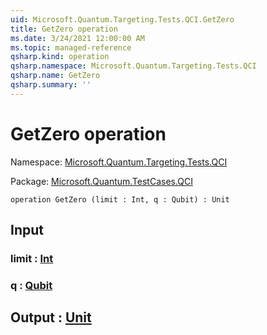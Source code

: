 ```yaml
---
uid: Microsoft.Quantum.Targeting.Tests.QCI.GetZero
title: GetZero operation
ms.date: 3/24/2021 12:00:00 AM
ms.topic: managed-reference
qsharp.kind: operation
qsharp.namespace: Microsoft.Quantum.Targeting.Tests.QCI
qsharp.name: GetZero
qsharp.summary: ''
---
```


# GetZero operation

Namespace: [Microsoft.Quantum.Targeting.Tests.QCI](xref:Microsoft.Quantum.Targeting.Tests.QCI)

Package: [Microsoft.Quantum.TestCases.QCI](https://nuget.org/packages/Microsoft.Quantum.TestCases.QCI)




```qsharp
operation GetZero (limit : Int, q : Qubit) : Unit
```


## Input

### limit : [Int](xref:microsoft.quantum.lang-ref.int)




### q : [Qubit](xref:microsoft.quantum.lang-ref.qubit)





## Output : [Unit](xref:microsoft.quantum.lang-ref.unit)

